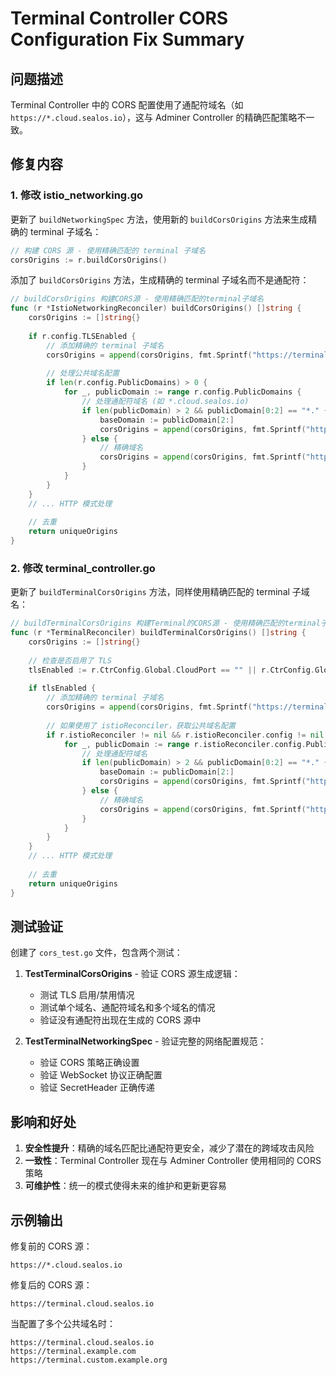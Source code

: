 # Terminal Controller CORS Configuration Fix Summary

## 问题描述
Terminal Controller 中的 CORS 配置使用了通配符域名（如 `https://*.cloud.sealos.io`），这与 Adminer Controller 的精确匹配策略不一致。

## 修复内容

### 1. 修改 istio_networking.go
更新了 `buildNetworkingSpec` 方法，使用新的 `buildCorsOrigins` 方法来生成精确的 terminal 子域名：

```go
// 构建 CORS 源 - 使用精确匹配的 terminal 子域名
corsOrigins := r.buildCorsOrigins()
```

添加了 `buildCorsOrigins` 方法，生成精确的 terminal 子域名而不是通配符：

```go
// buildCorsOrigins 构建CORS源 - 使用精确匹配的terminal子域名
func (r *IstioNetworkingReconciler) buildCorsOrigins() []string {
    corsOrigins := []string{}
    
    if r.config.TLSEnabled {
        // 添加精确的 terminal 子域名
        corsOrigins = append(corsOrigins, fmt.Sprintf("https://terminal.%s", r.config.BaseDomain))
        
        // 处理公共域名配置
        if len(r.config.PublicDomains) > 0 {
            for _, publicDomain := range r.config.PublicDomains {
                // 处理通配符域名 (如 *.cloud.sealos.io)
                if len(publicDomain) > 2 && publicDomain[0:2] == "*." {
                    baseDomain := publicDomain[2:]
                    corsOrigins = append(corsOrigins, fmt.Sprintf("https://terminal.%s", baseDomain))
                } else {
                    // 精确域名
                    corsOrigins = append(corsOrigins, fmt.Sprintf("https://terminal.%s", publicDomain))
                }
            }
        }
    }
    // ... HTTP 模式处理
    
    // 去重
    return uniqueOrigins
}
```

### 2. 修改 terminal_controller.go
更新了 `buildTerminalCorsOrigins` 方法，同样使用精确匹配的 terminal 子域名：

```go
// buildTerminalCorsOrigins 构建Terminal的CORS源 - 使用精确匹配的terminal子域名
func (r *TerminalReconciler) buildTerminalCorsOrigins() []string {
    corsOrigins := []string{}
    
    // 检查是否启用了 TLS
    tlsEnabled := r.CtrConfig.Global.CloudPort == "" || r.CtrConfig.Global.CloudPort == "443"
    
    if tlsEnabled {
        // 添加精确的 terminal 子域名
        corsOrigins = append(corsOrigins, fmt.Sprintf("https://terminal.%s", r.CtrConfig.Global.CloudDomain))
        
        // 如果使用了 istioReconciler，获取公共域名配置
        if r.istioReconciler != nil && r.istioReconciler.config != nil {
            for _, publicDomain := range r.istioReconciler.config.PublicDomains {
                // 处理通配符域名
                if len(publicDomain) > 2 && publicDomain[0:2] == "*." {
                    baseDomain := publicDomain[2:]
                    corsOrigins = append(corsOrigins, fmt.Sprintf("https://terminal.%s", baseDomain))
                } else {
                    // 精确域名
                    corsOrigins = append(corsOrigins, fmt.Sprintf("https://terminal.%s", publicDomain))
                }
            }
        }
    }
    // ... HTTP 模式处理
    
    // 去重
    return uniqueOrigins
}
```

## 测试验证
创建了 `cors_test.go` 文件，包含两个测试：

1. **TestTerminalCorsOrigins** - 验证 CORS 源生成逻辑：
   - 测试 TLS 启用/禁用情况
   - 测试单个域名、通配符域名和多个域名的情况
   - 验证没有通配符出现在生成的 CORS 源中

2. **TestTerminalNetworkingSpec** - 验证完整的网络配置规范：
   - 验证 CORS 策略正确设置
   - 验证 WebSocket 协议正确配置
   - 验证 SecretHeader 正确传递

## 影响和好处

1. **安全性提升**：精确的域名匹配比通配符更安全，减少了潜在的跨域攻击风险
2. **一致性**：Terminal Controller 现在与 Adminer Controller 使用相同的 CORS 策略
3. **可维护性**：统一的模式使得未来的维护和更新更容易

## 示例输出
修复前的 CORS 源：
```
https://*.cloud.sealos.io
```

修复后的 CORS 源：
```
https://terminal.cloud.sealos.io
```

当配置了多个公共域名时：
```
https://terminal.cloud.sealos.io
https://terminal.example.com
https://terminal.custom.example.org
```